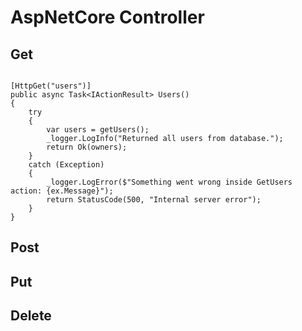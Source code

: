 # AspNetCore Controller

## Get
```

[HttpGet("users")]
public async Task<IActionResult> Users()
{
    try 
    {
        var users = getUsers();
        _logger.LogInfo("Returned all users from database.");
        return Ok(owners);
    }
    catch (Exception)
    {
        _logger.LogError($"Something went wrong inside GetUsers action: {ex.Message}");
        return StatusCode(500, "Internal server error");
    }
}
```


## Post

## Put

## Delete
